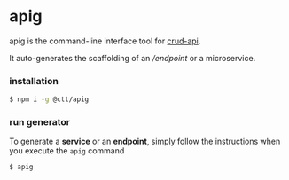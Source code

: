 apig
===

apig is the command-line interface tool for [crud-api](https://github.com/jabdul/crud-api).

It auto-generates the scaffolding of an */endpoint* or a microservice.

### installation

```sh
$ npm i -g @ctt/apig
```

### run generator
To generate a **service** or an **endpoint**, simply follow the instructions when you execute the `apig` command

```sh
$ apig
```
